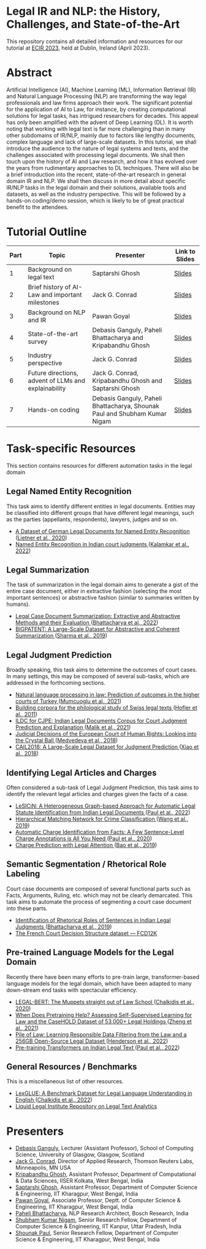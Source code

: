 # Legal IR and NLP: the History, Challenges, and State-of-the-Art
This repository contains all detailed information and resources for our tutorial at [ECIR 2023](https://ecir2023.org/), held at Dublin, Ireland (April 2023).

# Abstract
Artificial Intelligence (AI), Machine Learning (ML), Information Retrieval (IR) and Natural Language Processing (NLP) are transforming the way legal professionals and law firms approach their work. The significant potential for the application of AI to Law, for instance, by creating computational solutions for legal tasks, has intrigued researchers for decades. This appeal has only been amplified with the advent of Deep Learning (DL). It is worth noting that working with legal text is far more challenging than in many other subdomains of IR/NLP, mainly due to factors like lengthy documents, complex language and lack of large-scale datasets. In this tutorial, we shall introduce the audience to the nature of legal systems and texts, and the challenges associated with processing legal documents. We shall then touch upon the history of AI and Law research, and how it has evolved over the years from rudimentary approaches to DL techniques. There will also be a brief introduction into the recent, state-of-the-art research in general domain IR and NLP. We shall then discuss in more detail about specific IR/NLP tasks in the legal domain and their solutions, available tools and datasets, as well as the industry perspective. This will be followed by a hands-on coding/demo session, which is likely to be of great practical benefit to the attendees.

# Tutorial Outline
**Part** | **Topic** | **Presenter** | **Link to Slides**
--- | --- | --- | ---
1 | Background on legal text | Saptarshi Ghosh | [Slides](https://github.com/Law-AI/ecir2023tutorial/blob/main/legal-text-background.pdf)
2 | Brief history of AI-Law and important milestones | Jack G. Conrad | [Slides](https://github.com/Law-AI/ecir2023tutorial/blob/main/history-ai-law.pdf)
3 | Background on NLP and IR | Pawan Goyal | [Slides](https://github.com/Law-AI/ecir2023tutorial/blob/main/nlp-ir-background.pdf)
4 | State-of-the-art survey | Debasis Ganguly, Paheli Bhattacharya and Kripabandhu Ghosh | [Slides](https://github.com/Law-AI/ecir2023tutorial/blob/main/sota-survey.pdf)
5 | Industry perspective | Jack G. Conrad | [Slides](https://github.com/Law-AI/ecir2023tutorial/blob/main/industry-pov.pdf)
6 | Future directions, advent of LLMs and explainability | Jack G. Conrad, Kripabandhu Ghosh and Saptarshi Ghosh | [Slides](https://github.com/Law-AI/ecir2023tutorial/blob/main/future-directions.pdf)
7 | Hands-on coding | Debasis Ganguly, Paheli Bhattacharya, Shounak Paul and Shubham Kumar Nigam | [Slides](https://github.com/Law-AI/ecir2023tutorial/blob/main/hands-on.ipynb)

# Task-specific Resources
This section contains resources for different automation tasks in the legal domain

## Legal Named Entity Recognition

This task aims to identify different entities in legal documents. Entities may be classified into different groups that have different legal meanings, such as the parties (appellants, respondents), lawyers, judges and so on.

+ <a href="https://github.com/elenanereiss/Legal-Entity-Recognition"> A Dataset of German Legal Documents for Named Entity Recognition </a> (<a href="https://aclanthology.org/2020.lrec-1.551.pdf">Lietner et al., 2020</a>)
+ <a href="https://github.com/Legal-NLP-EkStep/legal_NER"> Named Entity Recognition in Indian court judgments </a> (<a href="https://arxiv.org/pdf/2211.03442.pdf">Kalamkar et al., 2022</a>)

## Legal Summarization

The task of summarization in the legal domain aims to generate a gist of the entire case document, either in extractive fashion (selecting the most important sentences) or abstractive fashion (similar to summaries written by humans).

+ <a href="https://github.com/Law-AI/summarization"> Legal Case Document Summarization: Extractive and Abstractive Methods and their Evaluation </a> (<a href="https://arxiv.org/pdf/2210.07544.pdf">Bhattacharya et al., 2022</a>)
+ <a href="https://evasharma.github.io/bigpatent/"> BIGPATENT: A Large-Scale Dataset for Abstractive and Coherent Summarization </a> (<a href="https://aclanthology.org/P19-1212.pdf">Sharma et al., 2019</a>)


## Legal Judgment Prediction

Broadly speaking, this task aims to determine the outcomes of court cases. In many settings, this may be composed of several sub-tasks, which are addressed in the forthcoming sections.

+ <a href="https://github.com/koc-lab/law-turk"> Natural language processing in law: Prediction of outcomes in the higher courts of Turkey </a> (<a href="https://www.sciencedirect.com/science/article/pii/S0306457321001692?via%3Dihub">Mumcuoglu et al., 2021</a>)
+ <a href="https://pub.cl.uzh.ch/wiki/public/pacoco/swiss_legislation_corpus"> Building corpora for the philological study of Swiss legal texts </a> (<a href="https://www.zora.uzh.ch/id/eprint/54761/">Hofler et al., 2011</a>)
+ <a href="https://github.com/Exploration-Lab/CJPE"> ILDC for CJPE: Indian Legal Documents Corpus for Court Judgment Prediction and Explanation </a> (<a href="https://aclanthology.org/2021.acl-long.313.pdf">Malik et al., 2021</a>)
+ <a href="https://github.com/masha-medvedeva/ECtHR_crystal_ball"> Judicial Decisions of the European Court of Human Rights: Looking into the Crystal Ball </a> (<a href="http://martijnwieling.nl/files/Medvedeva-submitted.pdf">Medvedeva et al., 2018</a>)
+ <a href="https://github.com/thunlp/CAIL"> CAIL2018: A Large-Scale Legal Dataset for Judgment Prediction </a> (<a href="https://arxiv.org/pdf/1807.02478.pdf">Xiao et al., 2018</a>)

## Identifying Legal Articles and Charges

Often considered a sub-task of Legal Judgment Prediction, this task aims to identify the relevant legal articles and charges given the facts of a case.

+ <a href="https://github.com/Law-AI/LeSICiN"> LeSICiN: A Heterogeneous Graph-based Approach for Automatic Legal Statute Identification from Indian Legal Documents </a> (<a href="https://ojs.aaai.org/index.php/AAAI/article/view/21363">Paul et al., 2022</a>)
+ <a href="https://github.com/IntelligentLaw/HMN"> Hierarchical Matching Network for Crime Classification </a> (<a href="https://dl.acm.org/doi/pdf/10.1145/3331184.3331223">Wang et al., 2019</a>)
+ <a href="https://github.com/Law-AI/automatic-charge-identification"> Automatic Charge Identification from Facts: A Few Sentence-Level Charge Annotations is All You Need </a> (<a href="https://aclanthology.org/2020.coling-main.88.pdf">Paul et al., 2020</a>)
+ <a href="https://github.com/nlp208/legal_attention"> Charge Prediction with Legal Attention </a> (<a href="https://link.springer.com/chapter/10.1007/978-3-030-32233-5_35">Bao et al., 2019</a>)

## Semantic Segmentation / Rhetorical Role Labeling

Court case documents are composed of several functional parts such as Facts, Arguments, Ruling, etc. which may not be clearly demarcated. This task aims to automate the process of segmenting a court case document into these parts.

+ <a href="https://github.com/Law-AI/semantic-segmentation"> Identification of Rhetorical Roles of Sentences in Indian Legal Judgments </a> (<a href="https://arxiv.org/pdf/1911.05405.pdf">Bhattacharya et al., 2019</a>)
+ <a href="https://datasets.doctrine.fr/"> The French Court Decision Structure dataset — FCD12K </a>

## Pre-trained Language Models for the Legal Domain

Recently there have been many efforts to pre-train large, transformer-based language models for the legal domain, which have been adapted to many down-stream end tasks with spectacular efficiency.

+ <a href="https://huggingface.co/nlpaueb/legal-bert-base-uncased"> LEGAL-BERT: The Muppets straight out of Law School </a> (<a href="https://aclanthology.org/2020.findings-emnlp.261.pdf">Chalkidis et al., 2020</a>)
+ <a href="https://huggingface.co/zlucia/legalbert"> When Does Pretraining Help? Assessing Self-Supervised Learning for Law and the CaseHOLD Dataset of 53,000+ Legal Holdings </a> (<a href="https://arxiv.org/pdf/2104.08671v3.pdf">Zheng et al., 2021</a>)
+ <a href="https://huggingface.co/pile-of-law/legalbert-large-1.7M-1"> Pile of Law: Learning Responsible Data Filtering from the Law and a 256GB Open-Source Legal Dataset </a> (<a href="https://arxiv.org/pdf/2207.00220.pdf">Henderson et al., 2022</a>)
+ <a href="https://huggingface.co/law-ai/InLegalBERT"> Pre-training Transformers on Indian Legal Text </a> (<a href="https://arxiv.org/pdf/2209.06049.pdf">Paul et al., 2022</a>)

## General Resources / Benchmarks

This is a miscellaneous list of other resources.

+ <a href="https://github.com/coastalcph/lex-glue"> LexGLUE: A Benchmark Dataset for Legal Language Understanding in English </a> (<a href="https://aclanthology.org/2022.acl-long.297.pdf">Chalkidis et al., 2022</a>)
+ <a href="https://github.com/Liquid-Legal-Institute/Legal-Text-Analytics"> Liquid Legal Institute Repository on Legal Text Analytics </a>

# Presenters

+ [Debasis Ganguly](https://gdebasis.github.io/), Lecturer (Assistant Professor), School of Computing Science, University of Glasgow, Glasgow, Scotland
+ [Jack G. Conrad](http://www.conradweb.org/~jackg/), Director of Applied Research, Thomson Reuters Labs, Minneapolis, MN  USA
+ [Kripabandhu Ghosh](https://www.iiserkol.ac.in/web/en/people/faculty/cds/kripaghosh), Assistant Professor, Department of Computational & Data Sciences, IISER Kolkata, West Bengal, India
+ [Saptarshi Ghosh](http://cse.iitkgp.ac.in/~saptarshi), Assistant Professor, Department of Computer Science & Engineering, IIT Kharagpur, West Bengal, India
+ [Pawan Goyal](http://cse.iitkgp.ac.in/~pawang), Associate Professor, Deptt. of Computer Science & Engineering, IIT Kharagpur, West Bengal, India
+ [Paheli Bhattacharya](https://sites.google.com/site/pahelibh/), NLP Research Architect, Bosch Research, India
+ [Shubham Kumar Nigam](https://sites.google.com/view/shubhamkumarnigam), Senior Research Fellow, Department of Computer Science & Engineering, IIT Kanpur, Uttar Pradesh, India
+ [Shounak Paul](https://sites.google.com/view/shounakpaul95), Senior Research Fellow, Department of Computer Science & Engineering, IIT Kharagpur, West Bengal, India
